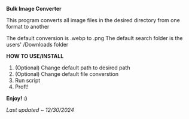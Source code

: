 **Bulk Image Converter**

This program converts all image files in the desired directory
from one format to another

The default conversion is .webp to .png
The default search folder is the users' /Downloads folder

**HOW TO USE/INSTALL**

1. (Optional) Change default path to desired path
2. (Optional) Change default file converstion
3. Run script
4. Proft!

**Enjoy! :)**

_Last updated ~ 12/30/2024_
